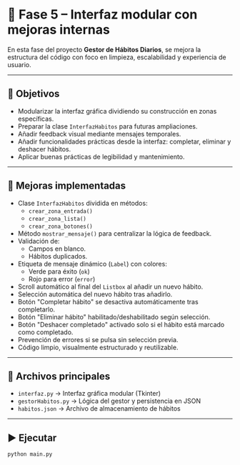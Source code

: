 # 🚀 Fase 5 – Interfaz modular con mejoras internas

En esta fase del proyecto **Gestor de Hábitos Diarios**, se mejora la estructura del código con foco en limpieza, escalabilidad y experiencia de usuario.

---

## 🎯 Objetivos

- Modularizar la interfaz gráfica dividiendo su construcción en zonas específicas.
- Preparar la clase `InterfazHabitos` para futuras ampliaciones.
- Añadir feedback visual mediante mensajes temporales.
- Añadir funcionalidades prácticas desde la interfaz: completar, eliminar y deshacer hábitos.
- Aplicar buenas prácticas de legibilidad y mantenimiento.

---

## 🧩 Mejoras implementadas

- Clase `InterfazHabitos` dividida en métodos:
  - `crear_zona_entrada()`
  - `crear_zona_lista()`
  - `crear_zona_botones()`
- Método `mostrar_mensaje()` para centralizar la lógica de feedback.
- Validación de:
  - Campos en blanco.
  - Hábitos duplicados.
- Etiqueta de mensaje dinámico (`Label`) con colores:
  - Verde para éxito (`ok`)
  - Rojo para error (`error`)
- Scroll automático al final del `Listbox` al añadir un nuevo hábito.
- Selección automática del nuevo hábito tras añadirlo.
- Botón "Completar hábito" se desactiva automáticamente tras completarlo.
- Botón "Eliminar hábito" habilitado/deshabilitado según selección.
- Botón "Deshacer completado" activado solo si el hábito está marcado como completado.
- Prevención de errores si se pulsa sin selección previa.
- Código limpio, visualmente estructurado y reutilizable.

---

## 📂 Archivos principales

- `interfaz.py` → Interfaz gráfica modular (Tkinter)
- `gestorHabitos.py` → Lógica del gestor y persistencia en JSON
- `habitos.json` → Archivo de almacenamiento de hábitos

---

## ▶️ Ejecutar

```bash
python main.py

```